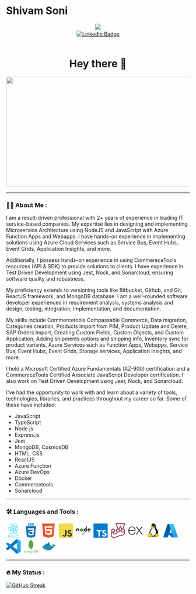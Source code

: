 # Shivam Soni
<!-- ### Hi there 👋 -->
<div id="header" align="center">
  <img src="https://media.giphy.com/media/M9gbBd9nbDrOTu1Mqx/giphy.gif" width="100"/>
  <div id="badges">
  <a href="https://www.linkedin.com/in/shivam-sonii/">
    <img src="https://img.shields.io/badge/LinkedIn-blue?style=for-the-badge&logo=linkedin&logoColor=white" alt="LinkedIn Badge"/>
  </a>
<!--   <a href="your-youtube-URL">
    <img src="https://img.shields.io/badge/YouTube-red?style=for-the-badge&logo=youtube&logoColor=white" alt="Youtube Badge"/>
  </a>
  <a href="your-twitter-URL">
    <img src="https://img.shields.io/badge/Twitter-blue?style=for-the-badge&logo=twitter&logoColor=white" alt="Twitter Badge"/>
  </a> -->
</div>
  <img src="https://komarev.com/ghpvc/?username=vermashivam217&style=flat-square&color=blue" alt=""/>
   <h1>
  Hey there 👋
</h1>
</div>
<div align="center">
  <img src="https://media.giphy.com/media/dWesBcTLavkZuG35MI/giphy.gif" width="600" height="300"/>
</div>

---

### :man_technologist: About Me :
I am a result-driven professional with 2+ years of experience in leading IT service-based companies. My expertise lies in designing and implementing Microservice Architecture using NodeJS and JavaScript with Azure Function Apps and Webapps. I have hands-on experience in implementing solutions using Azure Cloud Services such as Service Bus, Event Hubs, Event Grids, Application Insights, and more.

Additionally, I possess hands-on experience in using CommereceTools resources (API & SDK) to provide solutions to clients. I have experience in Test Driven Development using Jest, Nock, and Sonarcloud, ensuring software quality and robustness.

My proficiency extends to versioning tools like Bitbucket, Github, and Git, ReactJS framework, and MongoDB database. I am a well-rounded software developer experienced in requirement analysis, systems analysis and design, testing, integration, implementation, and documentation.

My skills include Commercetools Compassable Commerce, Data migration, Categories creation, Products Import from PIM, Product Update and Delete, SAP Orders Import, Creating Custom Fields, Custom Objects, and Custom Application, Adding shipments options and shipping info, Inventory sync for product variants, Azure Services such as Function Apps, Webapps, Service Bus, Event Hubs, Event Grids, Storage services, Application insights, and more.

I hold a Microsoft Certified Azure Fundamentals (AZ-900) certification and a CommereceTools Certified Associate JavaScript Developer certification. I also work on Test Driven Development using Jest, Nock, and Sonarcloud.


I've had the opportunity to work with and learn about a variety of tools, technologies, libraries, and practices throughout my career so far. Some of these have included:


- JavaScript
- TypeScript
- Node.js
- Express.js
- Jest
- MongoDB, CosmosDB
- HTML, CSS
- ReactJS
- Azure Function
- Azure DevOps
- Docker
- Commercetools
- Sonarcloud

---

### :hammer_and_wrench: Languages and Tools :
<div>
  <img src="https://github.com/devicons/devicon/blob/master/icons/react/react-original-wordmark.svg" title="React" alt="React" width="40" height="40"/>&nbsp;
  <img src="https://github.com/devicons/devicon/blob/master/icons/css3/css3-plain-wordmark.svg"  title="CSS3" alt="CSS" width="40" height="40"/>&nbsp;
  <img src="https://github.com/devicons/devicon/blob/master/icons/html5/html5-original.svg" title="HTML5" alt="HTML" width="40" height="40"/>&nbsp;
  <img src="https://github.com/devicons/devicon/blob/master/icons/javascript/javascript-original.svg" title="JavaScript" alt="JavaScript" width="40" height="40"/>&nbsp;
  <img src="https://github.com/devicons/devicon/blob/master/icons/nodejs/nodejs-original-wordmark.svg" title="NodeJS" alt="NodeJS" width="40" height="40"/>&nbsp;
  <img src="https://github.com/devicons/devicon/blob/master/icons/typescript/typescript-original.svg" title="TypeScript" alt="TypeScript" width="40" height="40"/>&nbsp;
  <img src="https://github.com/devicons/devicon/blob/master/icons/jest/jest-plain.svg" title="Jest" alt="Jest" width="40" height="40"/>&nbsp;
<img src="https://github.com/devicons/devicon/blob/master/icons/express/express-original.svg" title="ExpressJs" alt="ExpressJs" width="40" height="40"/>&nbsp;
<img src="https://github.com/devicons/devicon/blob/master/icons/linux/linux-original.svg" title="Linux" alt="Linux" width="40" height="40"/>&nbsp;
 <img src="https://github.com/devicons/devicon/blob/master/icons/azure/azure-original.svg" title="Azure" alt="Azure" width="40" height="40"/>&nbsp;
<img src="https://github.com/devicons/devicon/blob/master/icons/vscode/vscode-original.svg" title="VS Code" alt="VS Code" width="40" height="40"/>&nbsp;
<img src="https://github.com/devicons/devicon/blob/master/icons/mongodb/mongodb-plain-wordmark.svg" title="MongoDB" alt="MongoDB" width="40" height="40"/>&nbsp;
<img src="https://github.com/devicons/devicon/blob/master/icons/docker/docker-original.svg" title="MongoDB" alt="MongoDB" width="40" height="40"/>&nbsp;

  ---

### :fire: My Status :
  [![GitHub Streak](https://github-readme-streak-stats.herokuapp.com/?user=vermashivam217&theme=dark&background=000000)](https://git.io/streak-stats)
  
<!--   [![Top Langs](https://github-readme-stats.vercel.app/api/top-langs/?username=vermashivam217&layout=compact&theme=vision-friendly-dark)](https://github.com/anuraghazra/github-readme-stats) -->
